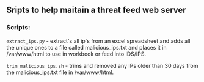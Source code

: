 <h2>Sripts to help maitain a threat feed web server</h2>

<h3>Scripts: </h3>

`extract_ips.py` - extract's all ip's from an excel spreadsheet and adds all the unique ones to a file called malicious_ips.txt and places it in /var/www/html to use in workbook or feed into IDS/IPS.

`trim_malicious_ips.sh` - trims and removed any IPs older than 30 days from the malicious_ips.txt file in /var/www/html.
